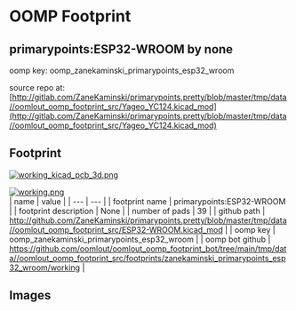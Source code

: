 # OOMP Footprint  
## primarypoints:ESP32-WROOM  by none  
  
oomp key: oomp_zanekaminski_primarypoints_esp32_wroom  
  
source repo at: [http://gitlab.com/ZaneKaminski/primarypoints.pretty/blob/master/tmp/data//oomlout_oomp_footprint_src/Yageo_YC124.kicad_mod](http://gitlab.com/ZaneKaminski/primarypoints.pretty/blob/master/tmp/data//oomlout_oomp_footprint_src/Yageo_YC124.kicad_mod)  
## Footprint  
  
[![working_kicad_pcb_3d.png](working_kicad_pcb_3d_600.png)](working_kicad_pcb_3d.png)  
  
[![working.png](working_600.png)](working.png)  
| name | value | 
| --- | --- | 
| footprint name | primarypoints:ESP32-WROOM | 
| footprint description | None | 
| number of pads | 39 | 
| github path | http://github.com/ZaneKaminski/primarypoints.pretty/blob/master/tmp/data//oomlout_oomp_footprint_src/ESP32-WROOM.kicad_mod | 
| oomp key | oomp_zanekaminski_primarypoints_esp32_wroom | 
| oomp bot github | https://github.com/oomlout/oomlout_oomp_footprint_bot/tree/main/tmp/data//oomlout_oomp_footprint_src/footprints/zanekaminski_primarypoints_esp32_wroom/working | 
## Images  
